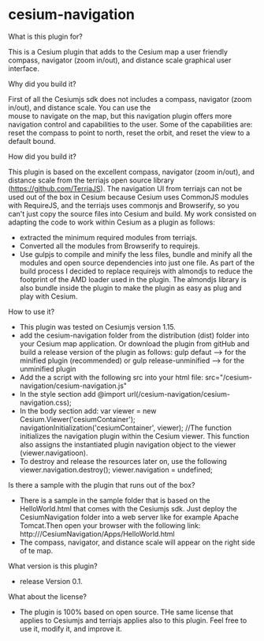 # cesium-navigation

What is this plugin for?

This is a Cesium plugin that adds to the Cesium map a user friendly compass, navigator (zoom in/out), and 
distance scale graphical user interface. 

Why did you build it?

First of all the Cesiumjs sdk does not includes a compass, navigator (zoom in/out), and distance scale. You can use the  
mouse to navigate on the map, but this navigation plugin  offers more navigation control and 
capabilities to the user. Some of the capabilities are: reset the compass to point to north, reset the orbit, and 
reset the view to a default bound.

How did you build it?

This plugin is based on the excellent compass, navigator (zoom in/out), and distance scale from the terriajs open source library 
(https://github.com/TerriaJS). The navigation UI from terriajs can not be used out of the box in Cesium because Cesium
uses CommonJS modules with RequireJS, and the terriajs uses commonjs and Browserify, so you can't just 
copy the source files into Cesium and build.  My work consisted on adapting the code to work within Cesium as a plugin as follows:
- extracted the minimum required modules from terriajs.
- Converted all the modules from Browserify to requirejs.
- Use gulpjs to compile and minify the less files, bundle and minify all the modules and open source dependencies 
into just one file. As part of the build process I decided to replace requirejs with almondjs to reduce the footprint 
of the AMD loader used in the plugin. The almondjs library is also bundle inside the plugin to make the plugin 
as easy as plug and play with Cesium.

How to use it?

- This plugin was tested on Cesiumjs version 1.15.
- add the cesium-navigation folder from the distribution (dist) folder into your Cesium map application. Or download the plugin from gitHub and build a release version of the plugin as follows:
    gulp defaut --> for the minified plugin (recommended)
    or
    gulp release-unminified --> for the unminified plugin
- Add the a script with the following src into your html file:
     src="<path>/cesium-navigation/cesium-navigation.js"
- In the style section add 
      @import url(<path>/cesium-navigation/cesium-navigation.css);
- In the body section add:
       var viewer = new Cesium.Viewer('cesiumContainer'); 
       navigationInitialization('cesiumContainer', viewer); //The function initializes the navigation plugin within the Cesium                viewer. This function also assigns the instantiated plugin navigation object to the viewer (viewer.navigatioon).
- To destroy and release the resources later on, use the following
        viewer.navigation.destroy();
        viewer.navigation = undefined;

Is there a sample with  the plugin that runs out of the box?

- There is a sample in the sample folder that is based on the HelloWorld.html that comes with the Cesiumjs sdk. Just deploy the CesiumNavigation folder into a web server like for example Apache Tomcat.Then open your browser with the following link:
     http://<server domain:port>/CesiumNavigation/Apps/HelloWorld.html
- The compass, navigator, and distance scale will appear on the right side of te map.

What version is this plugin?

- release Version 0.1. 

What about the license?

 - The plugin is 100% based on open source. THe same license that applies to Cesiumjs and terriajs applies also to this plugin. Feel free to use it,  modify it, and improve it. 


